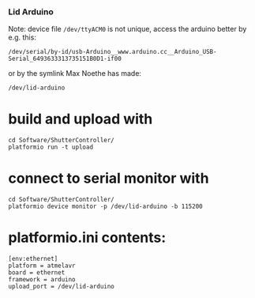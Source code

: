 ### Lid Arduino 

Note:  device file `/dev/ttyACM0` is not unique, access the arduino better by e.g. this:
    
    /dev/serial/by-id/usb-Arduino__www.arduino.cc__Arduino_USB-Serial_6493633313735151B0D1-if00

or by the symlink Max Noethe has made:

    /dev/lid-arduino



# build and upload with

    cd Software/ShutterController/
    platformio run -t upload

# connect to serial monitor with

    cd Software/ShutterController/
    platformio device monitor -p /dev/lid-arduino -b 115200


# platformio.ini contents:

    [env:ethernet]
    platform = atmelavr
    board = ethernet
    framework = arduino
    upload_port = /dev/lid-arduino

